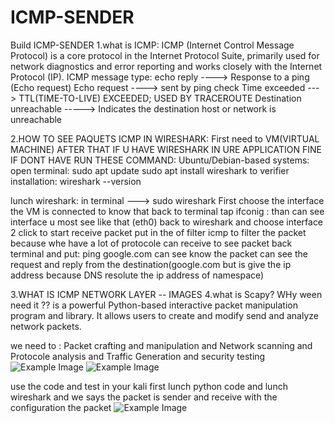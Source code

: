# ICMP-SENDER
Build ICMP-SENDER
1.what is ICMP:
ICMP (Internet Control Message Protocol) is a core protocol in the Internet Protocol Suite, primarily used for network diagnostics and error reporting  and works closely with the Internet Protocol (IP).
 ICMP message type:
echo reply ----> Response to a ping (Echo request)
Echo request ----> sent by ping check 
Time exceeded ---> TTL(TIME-TO-LIVE) EXCEEDED; USED BY TRACEROUTE
Destination unreachable -----> Indicates the destination host or network is unreachable

2.HOW TO SEE PAQUETS ICMP IN WIRESHARK:
First need to VM(VIRTUAL MACHINE)
AFTER THAT IF U HAVE WIRESHARK IN URE APPLICATION FINE 
IF DONT HAVE RUN THESE COMMAND:
     Ubuntu/Debian-based systems:
    open terminal:
    sudo apt update
    sudo apt install wireshark
to verifier installation:
wireshark --version

lunch wireshark: in terminal ---> sudo wireshark
First choose the interface the VM is connected to know that back to terminal tap
ifconig : than can see interface u most see like that (eth0)
back to wireshark and choose interface 2 click to start receive packet 
put in the of filter icmp to filter the packet because whe have a lot of protocole can receive
to see packet back terminal and put:
ping google.com can see know the packet
can see the request and reply from the destination(google.com but is give the ip address because DNS resolute the ip address of namespace)

3.WHAT IS ICMP NETWORK LAYER -- IMAGES
4.what is Scapy? WHy ween need it ??
is a powerful Python-based interactive packet manipulation program and library.
It allows users to create and modify send  and analyze network packets. 

we need to : Packet crafting and manipulation and  Network scanning and Protocole analysis and Traffic Generation and security testing
![Example Image](image/L1.png)
![Example Image](image/L2.png)  


 
use the code and test in your kali 
first lunch python code 
and lunch wireshark
and we says the packet is sender and receive with the configuration the packet
![Example Image](image/L3.png)  

